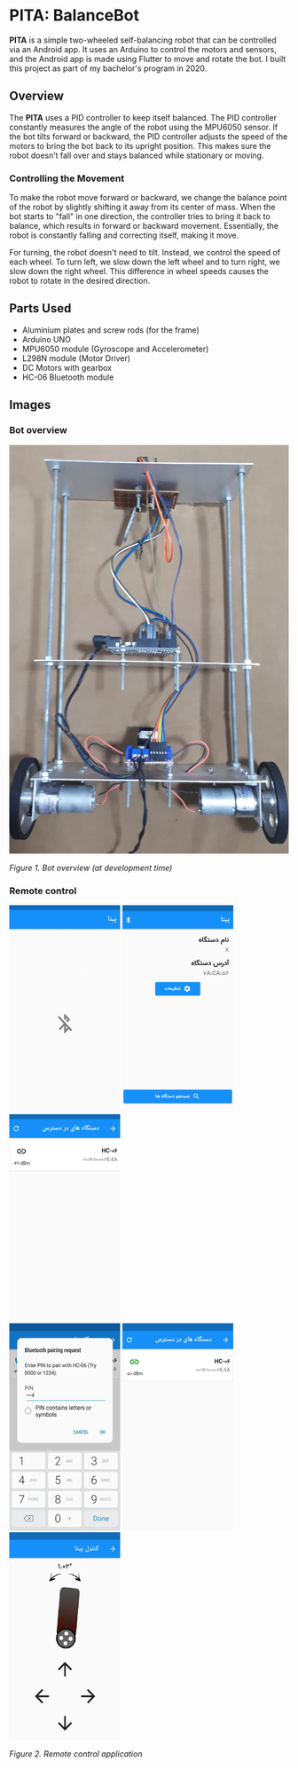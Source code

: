 # **PITA: BalanceBot**

**PITA** is a simple two-wheeled self-balancing robot that can be controlled via an Android app. It uses an Arduino to control the motors and sensors, and the Android app is made using Flutter to move and rotate the bot.
I built this project as part of my bachelor's program in 2020.

## Overview

The **PITA** uses a PID controller to keep itself balanced. The PID controller constantly measures the angle of the robot using the MPU6050 sensor. If the bot tilts forward or backward, the PID controller adjusts the speed of the motors to bring the bot back to its upright position. This makes sure the robot doesn’t fall over and stays balanced while stationary or moving.

### Controlling the Movement

To make the robot move forward or backward, we change the balance point of the robot by slightly shifting it away from its center of mass. When the bot starts to "fall" in one direction, the controller tries to bring it back to balance, which results in forward or backward movement. Essentially, the robot is constantly falling and correcting itself, making it move.

For turning, the robot doesn't need to tilt. Instead, we control the speed of each wheel. To turn left, we slow down the left wheel and to turn right, we slow down the right wheel. This difference in wheel speeds causes the robot to rotate in the desired direction.

## Parts Used

- Aluminium plates and screw rods (for the frame)
- Arduino UNO
- MPU6050 module (Gyroscope and Accelerometer)
- L298N module (Motor Driver)
- DC Motors with gearbox
- HC-06 Bluetooth module

## Images

### Bot overview

<div>
    <img src="images/overview.jpg" alt="Bot overview" width="600" />
    <p><em>Figure 1. Bot overview (at development time)</em></p>
</div>

### Remote control

<div>
    <div>
        <img src="images/app-01.png" alt="Remote control app" width="200" />
        <img src="images/app-02.png" alt="Remote control app" width="200" />
        <img src="images/app-03.png" alt="Remote control app" width="200" />
    </div>
    <div>
        <img src="images/app-04.png" alt="Remote control app" width="200" />
        <img src="images/app-05.png" alt="Remote control app" width="200" />
        <img src="images/app-06.png" alt="Remote control app" width="200" />
    </div>
    <p><em>Figure 2. Remote control application</em></p>
</div>
